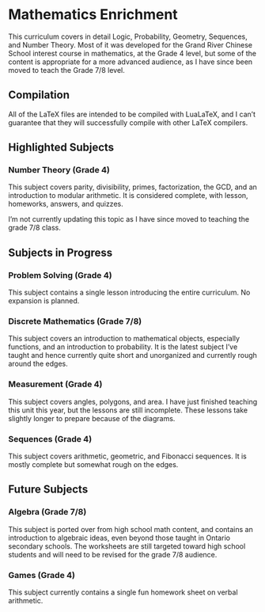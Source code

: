 # Mathematics Enrichment

This curriculum covers in detail Logic, Probability, Geometry, Sequences, and
Number Theory. Most of it was developed for the Grand River Chinese School
interest course in mathematics, at the Grade 4 level, but some of the content
is appropriate for a more advanced audience, as I have since been moved to teach the Grade 7/8 level.

## Compilation

All of the LaTeX files are intended to be compiled with LuaLaTeX, and I can’t guarantee that
they will successfully compile with other LaTeX compilers.

## Highlighted Subjects

### Number Theory (Grade 4)

This subject covers parity, divisibility, primes, factorization, the GCD, and
an introduction to modular arithmetic. It is considered complete, with lesson,
homeworks, answers, and quizzes.

I’m not currently updating this topic as I have since moved to teaching the grade 7/8 class.

## Subjects in Progress

### Problem Solving (Grade 4)

This subject contains a single lesson introducing the entire curriculum. No
expansion is planned.

### Discrete Mathematics (Grade 7/8)

This subject covers an introduction to mathematical objects, especially functions, and an
introduction to probability. It is the latest subject I’ve taught and hence currently quite short and unorganized and currently rough around the edges.

### Measurement (Grade 4)

This subject covers angles, polygons, and area. I have just finished teaching
this unit this year, but the lessons are still incomplete. These lessons take
slightly longer to prepare because of the diagrams.

### Sequences (Grade 4)

This subject covers arithmetic, geometric, and Fibonacci sequences. It is
mostly complete but somewhat rough on the edges.

## Future Subjects

### Algebra (Grade 7/8)

This subject is ported over from high school math content, and contains an introduction to
algebraic ideas, even beyond those taught in Ontario secondary schools. The worksheets are
still targeted toward high school students and will need to be revised for the grade 7/8
audience.

### Games (Grade 4)

This subject currently contains a single fun homework sheet on verbal
arithmetic.
